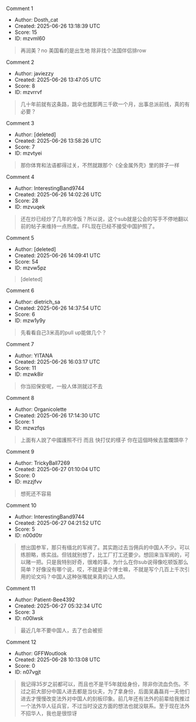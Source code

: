 Comment 1

- Author: Dosth_cat
- Created: 2025-06-26 13:18:39 UTC
- Score: 15
- ID: mzvml60

> 再润美？no 美国看的是出生地 除非找个法国伴侣排row

Comment 2

- Author: javiezzy
- Created: 2025-06-26 13:47:05 UTC
- Score: 8
- ID: mzvrrvf

> 几十年前就有这条路，跳伞也就那两三千欧一个月，出事总派前线，真的有必要？

Comment 3

- Author: [deleted]
- Created: 2025-06-26 13:58:26 UTC
- Score: 7
- ID: mzvtyei

> 那你体育和法语都得过关，不然就跟那个《全金属外壳》里的胖子一样

Comment 4

- Author: InterestingBand9744
- Created: 2025-06-26 14:02:26 UTC
- Score: 28
- ID: mzvuqek

> 还在炒已经炒了几年的冷饭？所以说，这个sub就是公会的写手不停地翻以前的帖子来维持一点热度。FFL现在已经不接受中国护照了。

Comment 5

- Author: [deleted]
- Created: 2025-06-26 14:09:41 UTC
- Score: 54
- ID: mzvw5pz

> [deleted]

Comment 6

- Author: dietrich_sa
- Created: 2025-06-26 14:37:54 UTC
- Score: 6
- ID: mzw1y9y

> 先看看自己3米高的pull up能做几个？

Comment 7

- Author: YITANA
- Created: 2025-06-26 16:03:17 UTC
- Score: 11
- ID: mzwk8ir

> 你当招保安呢，一般人体测就过不去

Comment 8

- Author: Organicolette
- Created: 2025-06-26 17:14:30 UTC
- Score: 1
- ID: mzwzfqs

> 上面有人說了中國護照不行 而且 快打仗的樣子 你在這個時候去當爛頭卒？

Comment 9

- Author: TrickyBall7269
- Created: 2025-06-27 01:10:04 UTC
- Score: 0
- ID: mzzjfvv

> 想死还不容易

Comment 10

- Author: InterestingBand9744
- Created: 2025-06-27 04:21:52 UTC
- Score: 5
- ID: n00d0tr

> 想出国参军，那只有缅北的军阀了。其实跑过去当佣兵的中国人不少。可以练胆略，练实战。但钱就别想了，比工厂打工还要少。想回来当军阀的，可以赌一把。只是我特别好奇，很难的事，为什么在你sub说得像吃顿饭那么简单？好像没有哪个说，哎，不就是读个博士嘛，不就是写个几百上千次引用的论文吗？中国人这种张嘴就来真的让人烦。

Comment 11

- Author: Patient-Bee4392
- Created: 2025-06-27 05:32:34 UTC
- Score: 3
- ID: n00lwsk

> 最近几年不要中国人，去了也会被拒

Comment 12

- Author: GFFWoutlook
- Created: 2025-06-28 10:13:08 UTC
- Score: 0
- ID: n07vgjt

> 我记得35岁之前都可以，而且也不是干5年就给身份，除非你流血负伤。不过之前大部分中国人进去都是当伙夫，为了拿身份，后面吴鑫磊肖一夫他们进去才慢慢改变法外对中国人的刻板印象。前几年还有法外的前辈给我推过一个法外华人征兵官，不过当时没这方面的想法也就没联系。至于现在法外不招华人，我也是很惊讶
